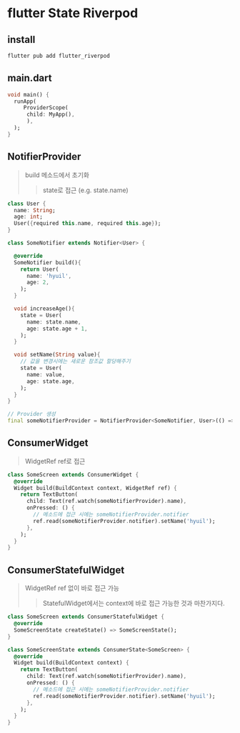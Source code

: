# flutter State Riverpod

## install

```sh
flutter pub add flutter_riverpod
```

## main.dart

```dart
void main() {
  runApp(
     ProviderScope(
      child: MyApp(),
      ),
  );
}
```

## NotifierProvider

> build 메소드에서 초기화
>
> > state로 접근 (e.g. state.name)

```dart
class User {
  name: String;
  age: int;
  User({required this.name, required this.age});
}

class SomeNotifier extends Notifier<User> {

  @override
  SomeNotifier build(){
    return User(
      name: 'hyuil',
      age: 2,
    );
  }

  void increaseAge(){
    state = User(
      name: state.name,
      age: state.age + 1,
    );
  }

  void setName(String value){
    // 값을 변경시에는 새로운 참조값 할당해주기
    state = User(
      name: value,
      age: state.age,
    );
  }
}

// Provider 생성
final someNotifierProvider = NotifierProvider<SomeNotifier, User>(() => SomeNotifier());
```

## ConsumerWidget

> WidgetRef ref로 접근

```dart
class SomeScreen extends ConsumerWidget {
  @override
  Widget build(BuildContext context, WidgetRef ref) {
    return TextButton(
      child: Text(ref.watch(someNotifierProvider).name),
      onPressed: () {
        // 메소드에 접근 시에는 someNotifierProvider.notifier
        ref.read(someNotifierProvider.notifier).setName('hyuil');
      },
    );
  }
}
```

## ConsumerStatefulWidget

> WidgetRef ref 없이 바로 접근 가능
>
> > StatefulWidget에서는 context에 바로 접근 가능한 것과 마찬가지다.

```dart
class SomeScreen extends ConsumerStatefulWidget {
  @override
  SomeScreenState createState() => SomeScreenState();
}

class SomeScreenState extends ConsumerState<SomeScreen> {
  @override
  Widget build(BuildContext context) {
    return TextButton(
      child: Text(ref.watch(someNotifierProvider).name),
      onPressed: () {
        // 메소드에 접근 시에는 someNotifierProvider.notifier
        ref.read(someNotifierProvider.notifier).setName('hyuil');
      },
    );
  }
}
```
